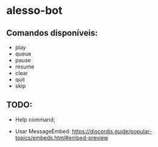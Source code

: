 # alesso-bot

## Comandos disponíveis:
* play
* queue
* pause
* resume
* clear
* quit
* skip

## TODO:

* Help command;

* Usar MessageEmbed:
 https://discordjs.guide/popular-topics/embeds.html#embed-preview